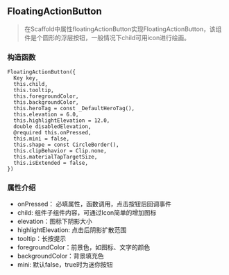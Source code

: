 ## **FloatingActionButton**
> 在Scaffold中属性floatingActionButton实现FloatingActionButton，该组件是个圆形的浮层按钮，一般情况下child可用icon进行绘画。

### 构造函数
```
FloatingActionButton({
  Key key,
  this.child,
  this.tooltip,
  this.foregroundColor,
  this.backgroundColor,
  this.heroTag = const _DefaultHeroTag(),
  this.elevation = 6.0,
  this.highlightElevation = 12.0,
  double disabledElevation,
  @required this.onPressed,
  this.mini = false,
  this.shape = const CircleBorder(),
  this.clipBehavior = Clip.none,
  this.materialTapTargetSize,
  this.isExtended = false,
})
```

### 属性介绍
- onPressed： 必填属性，函数调用，点击按钮后回调事件
- child: 组件子组件内容，可通过Icon简单的增加图标
- elevation：图标下阴影大小
- highlightElevation: 点击后阴影扩散范围
- tooltip：长按提示
- foregroundColor：前景色，如图标、文字的颜色
- backgroundColor：背景填充色
- mini: 默认false，true时为迷你按钮


